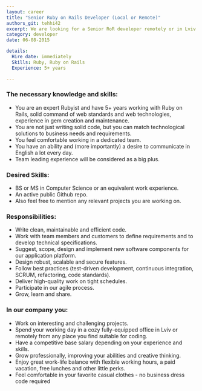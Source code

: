 ```yaml
---
layout: career
title: "Senior Ruby on Rails Developer (Local or Remote)"
authors_git: tehhi42
excerpt: We are looking for a Senior RoR developer remotely or in Lviv. Is that you? Let’s check!
category: developer
date: 06-08-2015

details:
  Hire date: immediately
  Skills: Ruby, Ruby on Rails
  Experience: 5+ years

---
```



### The necessary knowledge and skills:

- You are an expert Rubyist and have 5+ years working with Ruby on Rails, solid command of web standards and web technologies, experience in gem creation and maintenance.
- You are not just writing solid code, but you can match technological solutions to business needs and requirements. 
- You feel comfortable working in a dedicated team. 
- You have an ability and (more importantly) a desire to communicate in English a lot every day.
- Team leading experience will be considered as a big plus.




### Desired Skills:

- BS or MS in Computer Science or an equivalent work experience.
- An active public Github repo.
- Also feel free to mention any relevant projects you are working on.


### Responsibilities:

- Write clean, maintainable and efficient code.
- Work with team members and customers to define requirements and to develop  technical specifications.
- Suggest, scope, design and implement new software components for our application platform.
- Design robust, scalable and secure features.
- Follow best practices (test-driven development, continuous integration, SCRUM, refactoring, code standards).
- Deliver high-quality work on tight schedules.
- Participate in our agile process.
- Grow, learn and share.



### In our company you:

- Work on interesting and challenging projects.
- Spend your working day in a cozy fully-equipped office in Lviv or remotely from any place you find suitable for coding.
- Have a competitive base salary depending on your experience and skills.
- Grow professionally, improving your abilities and creative thinking.
- Enjoy great work-life balance with flexible working hours, a paid vacation, free lunches and other little perks.
- Feel comfortable in your favorite casual clothes - no business dress code required
